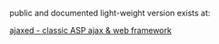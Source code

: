 public and documented light-weight version exists at:

[ajaxed - classic ASP ajax & web framework](http://code.google.com/p/asp-ajaxed/)